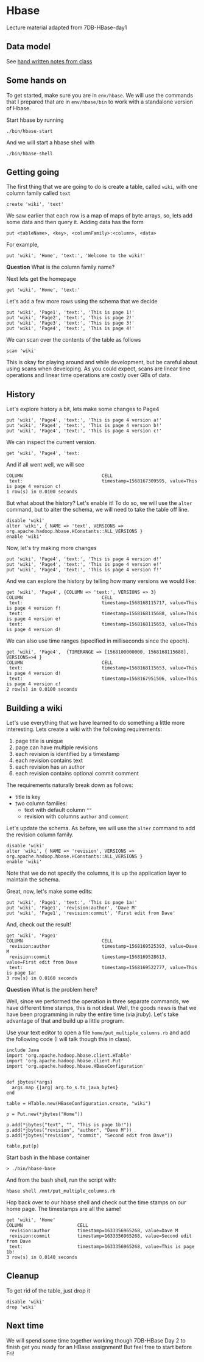 # Hbase

Lecture material adapted from 7DB-HBase-day1

## Data model

See [hand written notes from class](./2021-09-27.pdf)

## Some hands on

To get started, make sure you are in `env/hbase`.  We will use the commands that
I prepared that are in `env/hbase/bin` to work with a standalone version of
Hbase.

Start hbase by running

    ./bin/hbase-start


And we will start a hbase shell with

    ./bin/hbase-shell

## Getting going

The first thing that we are going to do is create a table, called `wiki`, with
one column family called `text`

    create 'wiki', 'text'

We saw earlier that each row is a map of maps of byte arrays, so, lets add some
data and then query it.  Adding data has the form

    put <tableName>, <key>, <columnFamily>:<column>, <data>

For example,

    put 'wiki', 'Home', 'text:', 'Welcome to the wiki!'


**Question** What is the column family name?

Next lets get the homepage

    get 'wiki', 'Home', 'text:'


Let's add a few more rows using the schema that we decide

    put 'wiki', 'Page1', 'text:', 'This is page 1!'
    put 'wiki', 'Page2', 'text:', 'This is page 2!'
    put 'wiki', 'Page3', 'text:', 'This is page 3!'
    put 'wiki', 'Page4', 'text:', 'This is page 4!'

We can scan over the contents of the table as follows

    scan 'wiki'

This is okay for playing around and while development, but be careful about
using scans when developing.  As you could expect, scans are linear time
operations and linear time operations are costly over GBs of data.

## History

Let's explore history a bit, lets make some changes to Page4

    put 'wiki', 'Page4', 'text:', 'This is page 4 version a!'
    put 'wiki', 'Page4', 'text:', 'This is page 4 version b!'
    put 'wiki', 'Page4', 'text:', 'This is page 4 version c!'

We can inspect the current version.

    get 'wiki', 'Page4', 'text:

And if all went well, we will see

    COLUMN                             CELL
     text:                             timestamp=1568167309595, value=This is page 4 version c!
    1 row(s) in 0.0100 seconds

But what about the history? Let's enable it! To do so, we will use the `alter` command, but
to alter the schema, we will need to take the table off line.

    disable 'wiki'
    alter 'wiki', { NAME => 'text', VERSIONS => org.apache.hadoop.hbase.HConstants::ALL_VERSIONS }
    enable 'wiki'

Now, let's try making more changes

    put 'wiki', 'Page4', 'text:', 'This is page 4 version d!'
    put 'wiki', 'Page4', 'text:', 'This is page 4 version e!'
    put 'wiki', 'Page4', 'text:', 'This is page 4 version f!'

And we can explore the history by telling how many versions we would like:

    get 'wiki', 'Page4', {COLUMN => 'text:', VERSIONS => 3}
    COLUMN                             CELL
     text:                             timestamp=1568168115717, value=This is page 4 version f!
     text:                             timestamp=1568168115688, value=This is page 4 version e!
     text:                             timestamp=1568168115653, value=This is page 4 version d!

We can also use time ranges (specified in milliseconds since the epoch).

    get 'wiki', 'Page4',  {TIMERANGE => [1568100000000, 1568168115688], VERSIONS=>4 }
    COLUMN                             CELL
     text:                             timestamp=1568168115653, value=This is page 4 version d!
     text:                             timestamp=1568167951506, value=This is page 4 version c!
    2 row(s) in 0.0100 seconds

## Building a wiki

Let's use everything that we have learned to do something a little more
interesting.  Lets create a wiki with the following requirements:

1. page title is unique
2. page can have multiple revisions
3. each revision is identified by a timestamp
4. each revision contains text
5. each revision has an author
6. each revision contains optional commit comment

The requirements naturally break down as follows:

- title is key
- two column families:
    - text with default column `""`
    - revision with columns `author` and `comment`

Let's update the schema. As before, we will use the `alter` command to add the
revision column family.

    disable 'wiki'
    alter 'wiki', { NAME => 'revision', VERSIONS => org.apache.hadoop.hbase.HConstants::ALL_VERSIONS }
    enable 'wiki'

Note that we do not specify the columns, it is up the application layer to
maintain the schema.

Great, now, let's make some edits:

    put 'wiki', 'Page1', 'text:', 'This is page 1a!'
    put 'wiki', 'Page1', 'revision:author', 'Dave M'
    put 'wiki', 'Page1', 'revision:commit', 'First edit from Dave'


And, check out the result!

    get 'wiki', 'Page1'
    COLUMN                             CELL
     revision:author                   timestamp=1568169525393, value=Dave M
     revision:commit                   timestamp=1568169528613, value=First edit from Dave
     text:                             timestamp=1568169522777, value=This is page 1a!
    3 row(s) in 0.0160 seconds

**Question** What is the problem here?

Well, since we performed the operation in three separate commands, we have
different time stamps, this is not ideal.  Well, the goods news is that we have
been programming in ruby the entire time (via jruby).  Let's take advantage of
that and build up a little program.

Use your text editor to open a file `home/put_multiple_columns.rb` and add the
following code (I will talk though this in class).

    include Java
    import 'org.apache.hadoop.hbase.client.HTable'
    import 'org.apache.hadoop.hbase.client.Put'
    import 'org.apache.hadoop.hbase.HBaseConfiguration'


    def jbytes(*args)
      args.map {|arg| arg.to_s.to_java_bytes}
    end

    table = HTable.new(HBaseConfiguration.create, "wiki")

    p = Put.new(*jbytes("Home"))

    p.add(*jbytes("text", "", "This is page 1b!"))
    p.add(*jbytes("revision", "author", "Dave M"))
    p.add(*jbytes("revision", "commit", "Second edit from Dave"))

    table.put(p)

Start bash in the hbase container

    > ./bin/hbase-base

And from the bash shell, run the script with:

    hbase shell /mnt/put_multiple_columns.rb

Hop back over to our hbase shell and check out the time stamps on our home
page.  The timestamps are all the same!

    get 'wiki', 'Home'
    COLUMN                    CELL
     revision:author          timestamp=1633356965268, value=Dave M
     revision:commit          timestamp=1633356965268, value=Second edit from Dave
     text:                    timestamp=1633356965268, value=This is page 1b!
    3 row(s) in 0.0140 seconds

## Cleanup

To get rid of the table, just drop it

    disable 'wiki'
    drop 'wiki'

## Next time

We will spend some time together working though 7DB-HBase Day 2 to finish get
you ready for an HBase assignment!  But feel free to start before Fri!
